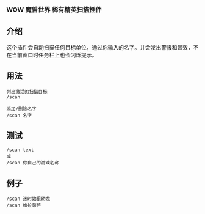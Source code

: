 ### WOW 魔兽世界 稀有精英扫描插件


## 介绍

这个插件会自动扫描任何目标单位，通过你输入的名字。并会发出警报和音效，不在当前窗口时任务栏上也会闪烁提示。

## 用法

```
列出激活的扫描目标 
/scan 

添加/删除名字
/scan 名字 
```
## 测试

```
/scan text
或
/scan 你自己的游戏名称
```

## 例子

```
/scan 迷时始祖幼龙
/scan 维拉苟萨
```
